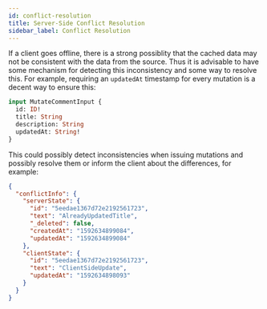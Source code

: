```yaml
---
id: conflict-resolution
title: Server-Side Conflict Resolution
sidebar_label: Conflict Resolution
---
```


If a client goes offline, there is a strong possiblity that the cached data may not be consistent with the data from the source. Thus it is advisable to have some mechanism for detecting this inconsistency and some way to resolve this. For example, requiring an `updatedAt` timestamp for every mutation is a decent way to ensure this:

```graphql
input MutateCommentInput {
  id: ID!
  title: String
  description: String
  updatedAt: String!
}
```

This could possibly detect inconsistencies when issuing mutations and possibly resolve them or inform the client about the differences, for example:

```json
{
  "conflictInfo": {
    "serverState": {
      "id": "5eedae1367d72e2192561723",
      "text": "AlreadyUpdatedTitle",
      "_deleted": false,
      "createdAt": "1592634899084",
      "updatedAt": "1592634899084"
    },
    "clientState": {
      "id": "5eedae1367d72e2192561723",
      "text": "ClientSideUpdate",
      "updatedAt": "1592634898093"
    }
  }
}
```

